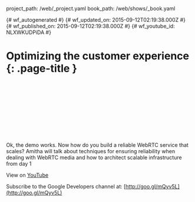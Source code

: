 project_path: /web/_project.yaml
book_path: /web/shows/_book.yaml

{# wf_autogenerated #}
{# wf_updated_on: 2015-09-12T02:19:38.000Z #}
{# wf_published_on: 2015-09-12T02:19:38.000Z #}
{# wf_youtube_id: NLXWKUDPiDA #}

# Optimizing the customer experience {: .page-title }


<div class="video-wrapper">
  <iframe class="devsite-embedded-youtube-video" data-video-id="NLXWKUDPiDA"
          data-autohide="1" data-showinfo="0" frameborder="0" allowfullscreen>
  </iframe>
</div>

Ok, the demo works. Now how do you build a reliable WebRTC service that scales? Amitha will talk about techniques for ensuring reliability when dealing with WebRTC media and how to architect scalable infrastructure from day 1

View on [YouTube](https://youtu.be/NLXWKUDPiDA)

Subscribe to the Google Developers channel at: [http://goo.gl/mQyv5L](http://goo.gl/mQyv5L)
